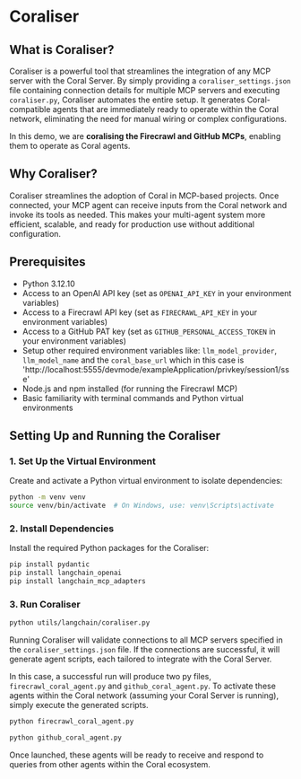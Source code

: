 
# Coraliser

## What is Coraliser?

Coraliser is a powerful tool that streamlines the integration of any MCP server with the Coral Server. By simply providing a `coraliser_settings.json` file containing connection details for multiple MCP servers and executing `coraliser.py`, Coraliser automates the entire setup. It generates Coral-compatible agents that are immediately ready to operate within the Coral network, eliminating the need for manual wiring or complex configurations.

In this demo, we are **coralising the Firecrawl and GitHub MCPs**, enabling them to operate as Coral agents.

## Why Coraliser?

Coraliser streamlines the adoption of Coral in MCP-based projects. Once connected, your MCP agent can receive inputs from the Coral network and invoke its tools as needed. This makes your multi-agent system more efficient, scalable, and ready for production use without additional configuration.

## Prerequisites

- Python 3.12.10
- Access to an OpenAI API key (set as `OPENAI_API_KEY` in your environment variables)
- Access to a Firecrawl API key (set as `FIRECRAWL_API_KEY` in your environment variables)
- Access to a GitHub PAT key (set as `GITHUB_PERSONAL_ACCESS_TOKEN` in your environment variables)
- Setup other required environment variables like: `llm_model_provider`, `llm_model_name` and the `coral_base_url` which in this case is 'http://localhost:5555/devmode/exampleApplication/privkey/session1/sse'
- Node.js and npm installed (for running the Firecrawl MCP)
- Basic familiarity with terminal commands and Python virtual environments

## Setting Up and Running the Coraliser

### 1. Set Up the Virtual Environment

Create and activate a Python virtual environment to isolate dependencies:

```bash
python -m venv venv
source venv/bin/activate  # On Windows, use: venv\Scripts\activate
```

### 2. Install Dependencies

Install the required Python packages for the Coraliser:

```bash
pip install pydantic
pip install langchain_openai
pip install langchain_mcp_adapters
```

### 3. Run Coraliser

```bash
python utils/langchain/coraliser.py
```

Running Coraliser will validate connections to all MCP servers specified in the `coraliser_settings.json` file. If the connections are successful, it will generate agent scripts, each tailored to integrate with the Coral Server.

In this case, a successful run will produce two py files, `firecrawl_coral_agent.py` and `github_coral_agent.py`. To activate these agents within the Coral network (assuming your Coral Server is running), simply execute the generated scripts.

```bash
python firecrawl_coral_agent.py
```

```bash
python github_coral_agent.py
```

Once launched, these agents will be ready to receive and respond to queries from other agents within the Coral ecosystem.

